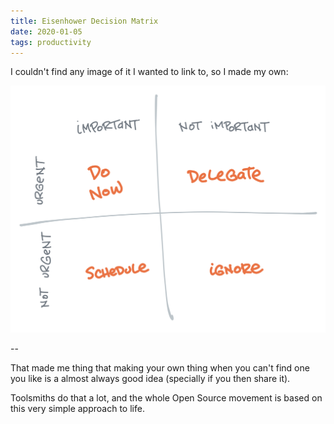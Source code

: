 ```yaml
---
title: Eisenhower Decision Matrix
date: 2020-01-05
tags: productivity
---
```


I couldn't find any image of it I wanted to link to, so I made my own:

![Eisenhower Decision Matrix](/images/eisenhower-matrix.png)

--

That made me thing that making your own thing when you can't find one you like is a almost always good idea (specially if you then share it).

Toolsmiths do that a lot, and the whole Open Source movement is based on this very simple approach to life.
